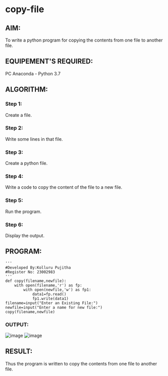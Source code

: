 # copy-file
## AIM:
To write a python program for copying the contents from one file to another file.
## EQUIPEMENT'S REQUIRED: 
PC Anaconda - Python 3.7
## ALGORITHM: 
### Step 1:
Create a file.
### Step 2: 
Write some lines in that file.
### Step 3: 
Create a python file.
### Step 4:  
Write a code to copy the content of the file to a new file.
### Step 5: 
Run the program.
### Step 6: 
Display the output.
## PROGRAM:
```
'''
#Developed By:Kolluru Pujitha
#Register No: 23002983
'''
def copy(filename,newfile):
    with open(filename,'r') as fp:
        with open(newfile,'w') as fp1:
            data1=fp.read()
            fp1.write(data1)
filename=input("Enter an Existing File:")
newfile=input("Enter a name for new file:")
copy(filename,newfile)
```

### OUTPUT:
![image](https://github.com/KolluruPujitha/copy-file/assets/150231340/566e9e11-a405-442b-bc0f-001dff307835)
![image](https://github.com/KolluruPujitha/copy-file/assets/150231340/e04932f4-6b00-4566-a2a7-9c1cad94a403)




## RESULT:
Thus the program is written to copy the contents from one file to another file.
